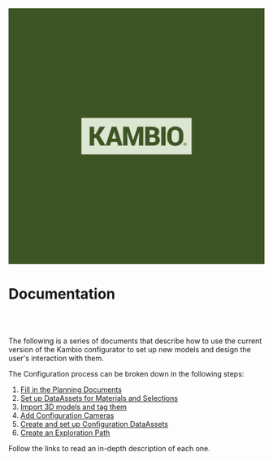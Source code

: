 <img src="./Images/Kambio-01.jpg">

<p align="center">
	<h1>Documentation</h1>
</p><br><br>

<p>The following is a series of documents that describe how to use the current version of the Kambio configurator to set up new models and design the user's interaction with them.</p>
<p>The Configuration process can be broken down in the following steps:</p>

1. <a href=".\PlanningDocuments.md">Fill in the Planning Documents</a>
2. <a href=".\MaterialsAndSelections.md">Set up DataAssets for Materials and Selections</a>
3. <a href=".\3DModels.md">Import 3D models and tag them</a>
4. <a href=".\ConfigurationCameras.md">Add Configuration Cameras</a>
5. <a href=".\ConfigurationDataAssets.md">Create and set up Configuration DataAssets</a>
5. <a href=".\Exploration.md">Create an Exploration Path</a>

Follow the links to read an in-depth description of each one.